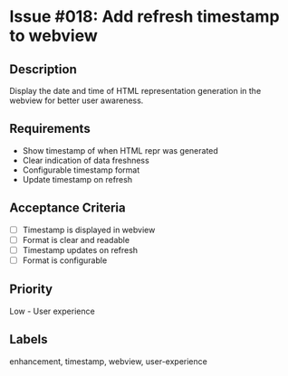 # Issue #018: Add refresh timestamp to webview

## Description

Display the date and time of HTML representation generation in the webview for better user awareness.

## Requirements

- Show timestamp of when HTML repr was generated
- Clear indication of data freshness
- Configurable timestamp format
- Update timestamp on refresh

## Acceptance Criteria

- [ ] Timestamp is displayed in webview
- [ ] Format is clear and readable
- [ ] Timestamp updates on refresh
- [ ] Format is configurable

## Priority

Low - User experience

## Labels

enhancement, timestamp, webview, user-experience

